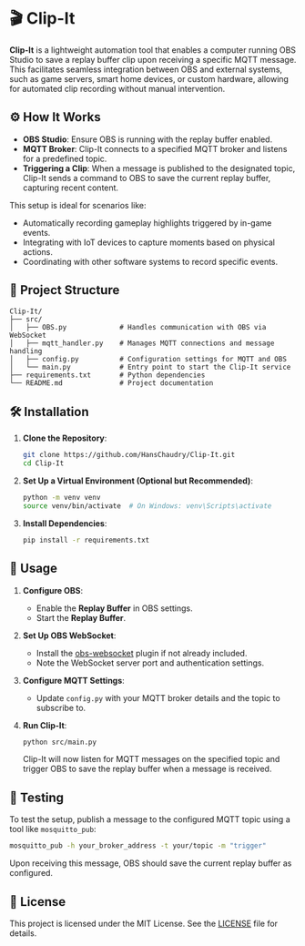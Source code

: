 # 🎬 Clip-It

**Clip-It** is a lightweight automation tool that enables a computer running OBS Studio to save a replay buffer clip upon receiving a specific MQTT message. This facilitates seamless integration between OBS and external systems, such as game servers, smart home devices, or custom hardware, allowing for automated clip recording without manual intervention.

## ⚙️ How It Works

- **OBS Studio**: Ensure OBS is running with the replay buffer enabled.
- **MQTT Broker**: Clip-It connects to a specified MQTT broker and listens for a predefined topic.
- **Triggering a Clip**: When a message is published to the designated topic, Clip-It sends a command to OBS to save the current replay buffer, capturing recent content.

This setup is ideal for scenarios like:

- Automatically recording gameplay highlights triggered by in-game events.
- Integrating with IoT devices to capture moments based on physical actions.
- Coordinating with other software systems to record specific events.

## 📂 Project Structure

```
Clip-It/
├── src/
│   ├── OBS.py             # Handles communication with OBS via WebSocket
│   ├── mqtt_handler.py    # Manages MQTT connections and message handling
│   ├── config.py          # Configuration settings for MQTT and OBS
│   └── main.py            # Entry point to start the Clip-It service
├── requirements.txt       # Python dependencies
└── README.md              # Project documentation
```

## 🛠️ Installation

1. **Clone the Repository**:

   ```bash
   git clone https://github.com/HansChaudry/Clip-It.git
   cd Clip-It
   ```

2. **Set Up a Virtual Environment (Optional but Recommended)**:

   ```bash
   python -m venv venv
   source venv/bin/activate  # On Windows: venv\Scripts\activate
   ```

3. **Install Dependencies**:

   ```bash
   pip install -r requirements.txt
   ```

## 🚀 Usage

1. **Configure OBS**:
   - Enable the **Replay Buffer** in OBS settings.
   - Start the **Replay Buffer**.

2. **Set Up OBS WebSocket**:
   - Install the [obs-websocket](https://github.com/obsproject/obs-websocket) plugin if not already included.
   - Note the WebSocket server port and authentication settings.

3. **Configure MQTT Settings**:
   - Update `config.py` with your MQTT broker details and the topic to subscribe to.

4. **Run Clip-It**:

   ```bash
   python src/main.py
   ```

   Clip-It will now listen for MQTT messages on the specified topic and trigger OBS to save the replay buffer when a message is received.

## 🧪 Testing

To test the setup, publish a message to the configured MQTT topic using a tool like `mosquitto_pub`:

```bash
mosquitto_pub -h your_broker_address -t your/topic -m "trigger"
```

Upon receiving this message, OBS should save the current replay buffer as configured.

## 📄 License

This project is licensed under the MIT License. See the [LICENSE](LICENSE) file for details.

